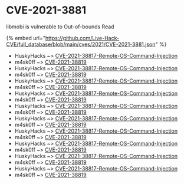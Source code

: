 # CVE-2021-3881

libmobi is vulnerable to Out-of-bounds Read

{% embed url="https://github.com/Live-Hack-CVE/full_database/blob/main/cves/2021/CVE-2021-3881.json" %}


* HuskyHacks ~> [CVE-2021-38817-Remote-OS-Command-Injection](https://www.alice-snow.ru/2021/database/cve-2021-3881/cve-2021-38817-remote-os-command-injection-huskyhacks)
* m4sk0ff ~> [CVE-2021-38819](https://www.alice-snow.ru/2021/database/cve-2021-3881/cve-2021-38819-m4sk0ff)
* HuskyHacks ~> [CVE-2021-38817-Remote-OS-Command-Injection](https://www.alice-snow.ru/2021/database/cve-2021-3881/cve-2021-38817-remote-os-command-injection-huskyhacks)
* m4sk0ff ~> [CVE-2021-38819](https://www.alice-snow.ru/2021/database/cve-2021-3881/cve-2021-38819-m4sk0ff)
* HuskyHacks ~> [CVE-2021-38817-Remote-OS-Command-Injection](https://www.alice-snow.ru/2021/database/cve-2021-3881/cve-2021-38817-remote-os-command-injection-huskyhacks)
* m4sk0ff ~> [CVE-2021-38819](https://www.alice-snow.ru/2021/database/cve-2021-3881/cve-2021-38819-m4sk0ff)
* HuskyHacks ~> [CVE-2021-38817-Remote-OS-Command-Injection](https://www.alice-snow.ru/2021/database/cve-2021-3881/cve-2021-38817-remote-os-command-injection-huskyhacks)
* m4sk0ff ~> [CVE-2021-38819](https://www.alice-snow.ru/2021/database/cve-2021-3881/cve-2021-38819-m4sk0ff)
* HuskyHacks ~> [CVE-2021-38817-Remote-OS-Command-Injection](https://www.alice-snow.ru/2021/database/cve-2021-3881/cve-2021-38817-remote-os-command-injection-huskyhacks)
* m4sk0ff ~> [CVE-2021-38819](https://www.alice-snow.ru/2021/database/cve-2021-3881/cve-2021-38819-m4sk0ff)
* HuskyHacks ~> [CVE-2021-38817-Remote-OS-Command-Injection](https://www.alice-snow.ru/2021/database/cve-2021-3881/cve-2021-38817-remote-os-command-injection-huskyhacks)
* m4sk0ff ~> [CVE-2021-38819](https://www.alice-snow.ru/2021/database/cve-2021-3881/cve-2021-38819-m4sk0ff)
* HuskyHacks ~> [CVE-2021-38817-Remote-OS-Command-Injection](https://www.alice-snow.ru/2021/database/cve-2021-3881/cve-2021-38817-remote-os-command-injection-huskyhacks)
* m4sk0ff ~> [CVE-2021-38819](https://www.alice-snow.ru/2021/database/cve-2021-3881/cve-2021-38819-m4sk0ff)
* HuskyHacks ~> [CVE-2021-38817-Remote-OS-Command-Injection](https://www.alice-snow.ru/2021/database/cve-2021-3881/cve-2021-38817-remote-os-command-injection-huskyhacks)
* m4sk0ff ~> [CVE-2021-38819](https://www.alice-snow.ru/2021/database/cve-2021-3881/cve-2021-38819-m4sk0ff)
* HuskyHacks ~> [CVE-2021-38817-Remote-OS-Command-Injection](https://www.alice-snow.ru/2021/database/cve-2021-3881/cve-2021-38817-remote-os-command-injection-huskyhacks)
* m4sk0ff ~> [CVE-2021-38819](https://www.alice-snow.ru/2021/database/cve-2021-3881/cve-2021-38819-m4sk0ff)
* HuskyHacks ~> [CVE-2021-38817-Remote-OS-Command-Injection](https://www.alice-snow.ru/2021/database/cve-2021-3881/cve-2021-38817-remote-os-command-injection-huskyhacks)
* m4sk0ff ~> [CVE-2021-38819](https://www.alice-snow.ru/2021/database/cve-2021-3881/cve-2021-38819-m4sk0ff)
